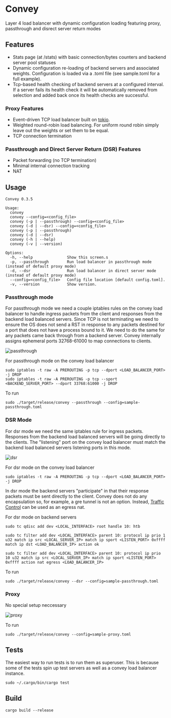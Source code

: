 # Convey
Layer 4 load balancer with dynamic configuration loading featuring proxy, passthrough and disrect server return modes

## Features
- Stats page (at /stats) with basic connection/bytes counters and backend server pool statuses
- Dynamic configuration re-loading of backend servers and associated weights.  Configuration is loaded via a .toml file (see sample.toml for a full example).
- Tcp-based health checking of backend servers at a configured interval.  If a server fails its health check it will be automatically removed from selection and added back once its health checks are successful.

### Proxy Features
- Event-driven TCP load balancer built on [tokio].
- Weighted round-robin load balancing.  For uniform round robin simply leave out the weights or set them to be equal.
- TCP connection termination

### Passthrough and Direct Server Return (DSR) Features
- Packet forwarding (no TCP termination)
- Minimal internal connection tracking
- NAT

## Usage
```
Convey 0.3.5

Usage:
  convey
  convey --config=<config_file>
  convey (-p | --passthrough) --config=<config_file>
  convey (-d | --dsr) --config=<config_file>
  convey (-p | --passthrough)
  convey (-d | --dsr)
  convey (-h | --help)
  convey (-v | --version)

Options:
  -h, --help               Show this screen.s
  -p, --passthrough        Run load balancer in passthrough mode (instead of default proxy mode)
  -d, --dsr                Run load balancer in direct server mode (instead of default proxy mode)
  --config=<config_file>   Config file location [default config.toml].
  -v, --version            Show version.
  ```

### Passthrough mode
For passthrough mode we need a couple iptables rules on the convey load balancer to handle ingress packets from the client and responses from the backend load balanced servers.  Since TCP is not terminating we need to ensure the OS does not send a RST in response to any packets destined for a port that does not have a process bound to it.  We need to do the same for any packets came back through from a backend server.  Convey internally assigns ephemeral ports 32768-61000 to map connections to clients.

![passthrough](https://docs.google.com/drawings/d/e/2PACX-1vS1umK8iY4EryR0hV4s1lad2r5BrO4_nbFTCua9jqkPP7fSQXodXCZ8XD7kvkfeXxdphtMFczIij-K1/pub?w=581&h=326)

For passthrough mode on the convey load balancer
```
sudo iptables -t raw -A PREROUTING -p tcp --dport <LOAD_BALANCER_PORT> -j DROP
sudo iptables -t raw -A PREROUTING -p tcp --sport <BACKEND_SERVER_PORT> --dport 33768:61000 -j DROP
```

To run
```
sudo ./target/release/convey --passthrough --config=sample-passthrough.toml
```

### DSR Mode
For dsr mode we need the same iptables rule for ingress packets.  Responses from the backend load balanced servers will be going directly to the clients.  The "listening" port on the convey load balancer must match the backend load balanced servers listening ports in this mode.

![dsr](https://docs.google.com/drawings/d/e/2PACX-1vTkBC0326E1hZwRw_KBbdiP3npNL_2KGq2QdUiS2J05xX1y5uhKIDegpEmviyvBWz4NmHbgVTB6jmsq/pub?w=581&h=326)

For dsr mode on the convey load balancer
```
sudo iptables -t raw -A PREROUTING -p tcp --dport <LOAD_BALANCER_PORT> -j DROP
```

In dsr mode the backend servers "participate" in that their response packets must be sent directly to the client.  Convey does not do any encapsulation so, for example, a gre tunnel is not an option.  Instead, [Traffic Control] can be used as an egress nat.

For dsr mode on backend servers
```
sudo tc qdisc add dev <LOCAL_INTERFACE> root handle 10: htb

sudo tc filter add dev <LOCAL_INTERFACE> parent 10: protocol ip prio 1 u32 match ip src <LOCAL_SERVER_IP> match ip sport <LISTEN_PORT> 0xffff match ip dst <LOAD_BALANCER_IP> action ok

sudo tc filter add dev <LOCAL_INTERFACE> parent 10: protocol ip prio 10 u32 match ip src <LOCAL_SERVER_IP> match ip sport <LISTEN_PORT> 0xffff action nat egress <LOAD_BALANCER_IP>
```

To run
```
sudo ./target/release/convey --dsr --config=sample-passthrough.toml
```

### Proxy
No special setup neccessary

![proxy](https://docs.google.com/drawings/d/e/2PACX-1vQC7fAvVEs0Xb0kcAFfCLIVukhkIrlu-DS_tbrtgpRonmsHO9STpnXvI7NogXiBVUON9gS-L4MLqYV2/pub?w=581&h=326)

To run
```
sudo ./target/release/convey --config=sample-proxy.toml
```

## Tests
The easiest way to run tests is to run them as superuser.  This is because some of the tests spin up test servers as well as a convey load balancer instance.
```
sudo ~/.cargo/bin/cargo test
```

## Build
```cargo build --release```

<!-- references -->
[tokio]: https://tokio.rs
[Traffic Control]: http://tldp.org/HOWTO/Traffic-Control-HOWTO/index.html
